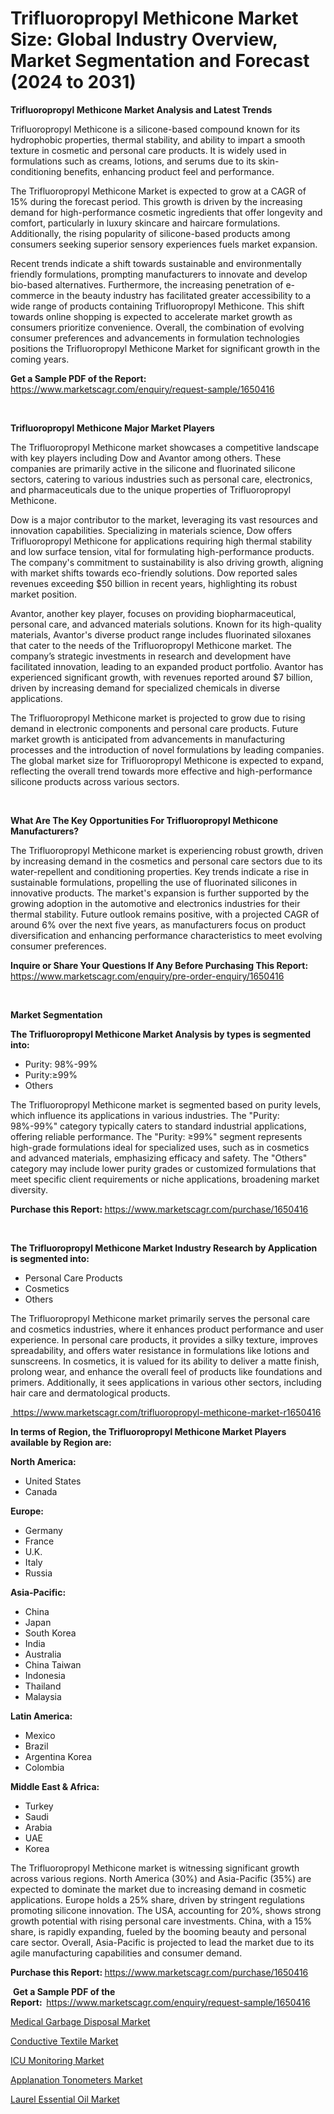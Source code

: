 <p><h1>Trifluoropropyl Methicone Market Size: Global Industry Overview, Market Segmentation and Forecast (2024 to 2031)</h1></p><p><strong>Trifluoropropyl Methicone Market Analysis and Latest Trends</strong></p>
<p><p>Trifluoropropyl Methicone is a silicone-based compound known for its hydrophobic properties, thermal stability, and ability to impart a smooth texture in cosmetic and personal care products. It is widely used in formulations such as creams, lotions, and serums due to its skin-conditioning benefits, enhancing product feel and performance.</p><p>The Trifluoropropyl Methicone Market is expected to grow at a CAGR of 15% during the forecast period. This growth is driven by the increasing demand for high-performance cosmetic ingredients that offer longevity and comfort, particularly in luxury skincare and haircare formulations. Additionally, the rising popularity of silicone-based products among consumers seeking superior sensory experiences fuels market expansion. </p><p>Recent trends indicate a shift towards sustainable and environmentally friendly formulations, prompting manufacturers to innovate and develop bio-based alternatives. Furthermore, the increasing penetration of e-commerce in the beauty industry has facilitated greater accessibility to a wide range of products containing Trifluoropropyl Methicone. This shift towards online shopping is expected to accelerate market growth as consumers prioritize convenience. Overall, the combination of evolving consumer preferences and advancements in formulation technologies positions the Trifluoropropyl Methicone Market for significant growth in the coming years.</p></p>
<p><strong>Get a Sample PDF of the Report:&nbsp;</strong> <a href="https://www.marketscagr.com/enquiry/request-sample/1650416?utm_campaign=1268&utm_medium=2&utm_source=Github&utm_content=ia&utm_term=26092024&utm_id=trifluoropropyl-methicone">https://www.marketscagr.com/enquiry/request-sample/1650416</a></p>
<p>&nbsp;</p>
<p><strong>Trifluoropropyl Methicone Major Market Players</strong></p>
<p><p>The Trifluoropropyl Methicone market showcases a competitive landscape with key players including Dow and Avantor among others. These companies are primarily active in the silicone and fluorinated silicone sectors, catering to various industries such as personal care, electronics, and pharmaceuticals due to the unique properties of Trifluoropropyl Methicone.</p><p>Dow is a major contributor to the market, leveraging its vast resources and innovation capabilities. Specializing in materials science, Dow offers Trifluoropropyl Methicone for applications requiring high thermal stability and low surface tension, vital for formulating high-performance products. The company's commitment to sustainability is also driving growth, aligning with market shifts towards eco-friendly solutions. Dow reported sales revenues exceeding $50 billion in recent years, highlighting its robust market position.</p><p>Avantor, another key player, focuses on providing biopharmaceutical, personal care, and advanced materials solutions. Known for its high-quality materials, Avantor's diverse product range includes fluorinated siloxanes that cater to the needs of the Trifluoropropyl Methicone market. The company’s strategic investments in research and development have facilitated innovation, leading to an expanded product portfolio. Avantor has experienced significant growth, with revenues reported around $7 billion, driven by increasing demand for specialized chemicals in diverse applications.</p><p>The Trifluoropropyl Methicone market is projected to grow due to rising demand in electronic components and personal care products. Future market growth is anticipated from advancements in manufacturing processes and the introduction of novel formulations by leading companies. The global market size for Trifluoropropyl Methicone is expected to expand, reflecting the overall trend towards more effective and high-performance silicone products across various sectors.</p></p>
<p>&nbsp;</p>
<p><strong>What Are The Key Opportunities For Trifluoropropyl Methicone Manufacturers?</strong></p>
<p><p>The Trifluoropropyl Methicone market is experiencing robust growth, driven by increasing demand in the cosmetics and personal care sectors due to its water-repellent and conditioning properties. Key trends indicate a rise in sustainable formulations, propelling the use of fluorinated silicones in innovative products. The market's expansion is further supported by the growing adoption in the automotive and electronics industries for their thermal stability. Future outlook remains positive, with a projected CAGR of around 6% over the next five years, as manufacturers focus on product diversification and enhancing performance characteristics to meet evolving consumer preferences.</p></p>
<p><strong>Inquire or Share Your Questions If Any Before Purchasing This Report:</strong> <a href="https://www.marketscagr.com/enquiry/pre-order-enquiry/1650416?utm_campaign=1268&utm_medium=2&utm_source=Github&utm_content=ia&utm_term=26092024&utm_id=trifluoropropyl-methicone">https://www.marketscagr.com/enquiry/pre-order-enquiry/1650416</a></p>
<p>&nbsp;</p>
<p><strong>Market Segmentation</strong></p>
<p><strong>The Trifluoropropyl Methicone Market Analysis by types is segmented into:</strong></p>
<p><ul><li>Purity: 98%-99%</li><li>Purity:≥99%</li><li>Others</li></ul></p>
<p><p>The Trifluoropropyl Methicone market is segmented based on purity levels, which influence its applications in various industries. The "Purity: 98%-99%" category typically caters to standard industrial applications, offering reliable performance. The "Purity: ≥99%" segment represents high-grade formulations ideal for specialized uses, such as in cosmetics and advanced materials, emphasizing efficacy and safety. The "Others" category may include lower purity grades or customized formulations that meet specific client requirements or niche applications, broadening market diversity.</p></p>
<p><strong>Purchase this Report:&nbsp;</strong><a href="https://www.marketscagr.com/purchase/1650416?utm_campaign=1268&utm_medium=2&utm_source=Github&utm_content=ia&utm_term=26092024&utm_id=trifluoropropyl-methicone">https://www.marketscagr.com/purchase/1650416</a></p>
<p>&nbsp;</p>
<p><strong>The Trifluoropropyl Methicone Market Industry Research by Application is segmented into:</strong></p>
<p><ul><li>Personal Care Products</li><li>Cosmetics</li><li>Others</li></ul></p>
<p><p>The Trifluoropropyl Methicone market primarily serves the personal care and cosmetics industries, where it enhances product performance and user experience. In personal care products, it provides a silky texture, improves spreadability, and offers water resistance in formulations like lotions and sunscreens. In cosmetics, it is valued for its ability to deliver a matte finish, prolong wear, and enhance the overall feel of products like foundations and primers. Additionally, it sees applications in various other sectors, including hair care and dermatological products.</p></p>
<p><a href="https://www.marketscagr.com/trifluoropropyl-methicone-market-r1650416?utm_campaign=1268&utm_medium=2&utm_source=Github&utm_content=ia&utm_term=26092024&utm_id=trifluoropropyl-methicone">&nbsp;https://www.marketscagr.com/trifluoropropyl-methicone-market-r1650416</a></p>
<p><strong>In terms of Region, the Trifluoropropyl Methicone Market Players available by Region are:</strong></p>
<p>
    <p> <strong> North America: </strong>
        <ul>
            <li>United States</li>
            <li>Canada</li>
        </ul>
        </p> 
    <p> <strong> Europe: </strong>
        <ul>
            <li>Germany</li>
            <li>France</li>
            <li>U.K.</li>
            <li>Italy</li>
            <li>Russia</li>
        </ul>
        </p> 
    <p> <strong> Asia-Pacific: </strong>
        <ul>
            <li>China</li>
            <li>Japan</li>
            <li>South Korea</li>
            <li>India</li>
            <li>Australia</li>
            <li>China Taiwan</li>
            <li>Indonesia</li>
            <li>Thailand</li>
            <li>Malaysia</li>
        </ul>
        </p> 
    <p> <strong> Latin America: </strong>
        <ul>
            <li>Mexico</li>
            <li>Brazil</li>
            <li>Argentina Korea</li>
            <li>Colombia</li>
        </ul>
        </p> 
    <p> <strong> Middle East & Africa: </strong>
        <ul>
            <li>Turkey</li>
            <li>Saudi</li>
            <li>Arabia</li>
            <li>UAE</li>
            <li>Korea</li>
        </ul>
    </p>
    </p>
<p><p>The Trifluoropropyl Methicone market is witnessing significant growth across various regions. North America (30%) and Asia-Pacific (35%) are expected to dominate the market due to increasing demand in cosmetic applications. Europe holds a 25% share, driven by stringent regulations promoting silicone innovation. The USA, accounting for 20%, shows strong growth potential with rising personal care investments. China, with a 15% share, is rapidly expanding, fueled by the booming beauty and personal care sector. Overall, Asia-Pacific is projected to lead the market due to its agile manufacturing capabilities and consumer demand.</p></p>
<p><strong>Purchase this Report: </strong><a href="https://www.marketscagr.com/purchase/1650416?utm_campaign=1268&utm_medium=2&utm_source=Github&utm_content=ia&utm_term=26092024&utm_id=trifluoropropyl-methicone">https://www.marketscagr.com/purchase/1650416</a></p>
<p>&nbsp;<strong>Get a Sample PDF of the Report:&nbsp;&nbsp;</strong><a href="https://www.marketscagr.com/enquiry/request-sample/1650416?utm_campaign=1268&utm_medium=2&utm_source=Github&utm_content=ia&utm_term=26092024&utm_id=trifluoropropyl-methicone">https://www.marketscagr.com/enquiry/request-sample/1650416</a></p>
<p><strong></strong></p>
<p><p><a href="https://www.linkedin.com/pulse/medical-garbage-disposal-market-size-growing-cagr-91-report-1tpbc?trackingId=BFHDVJQ9RBaULAwNL3ikwg%3D%3D&utm_campaign=1268&utm_medium=2&utm_source=Github&utm_content=ia&utm_term=26092024&utm_id=trifluoropropyl-methicone">Medical Garbage Disposal Market</a></p><p><a href="https://issuu.com/reportprime-2/docs/conductive-textile-market-size-2030_c0b2cdb171b614?utm_campaign=1268&utm_medium=2&utm_source=Github&utm_content=ia&utm_term=26092024&utm_id=trifluoropropyl-methicone">Conductive Textile Market</a></p><p><a href="https://www.linkedin.com/pulse/role-icu-monitoring-market-applications-hospitalclinicother-nzf9c?trackingId=azmipq%2F6SAOGuh1qBUUtAA%3D%3D&utm_campaign=1268&utm_medium=2&utm_source=Github&utm_content=ia&utm_term=26092024&utm_id=trifluoropropyl-methicone">ICU Monitoring Market</a></p><p><a href="https://www.linkedin.com/pulse/applanation-tonometers-industry-insights-report-analyzing-uut6f?trackingId=lQKN24vcSLqXRT3iyC6EUw%3D%3D&utm_campaign=1268&utm_medium=2&utm_source=Github&utm_content=ia&utm_term=26092024&utm_id=trifluoropropyl-methicone">Applanation Tonometers Market</a></p><p><a href="https://issuu.com/reportprime-2/docs/laurel-essential-oil-market-size-20_885bf1a599523d?utm_campaign=1268&utm_medium=2&utm_source=Github&utm_content=ia&utm_term=26092024&utm_id=trifluoropropyl-methicone">Laurel Essential Oil Market</a></p></p>